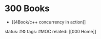 # 300 Books
 - [[4Book/c++ concurrency in action]]





status: #⚙️ 
tags: #MOC
related: [[000 Home]]